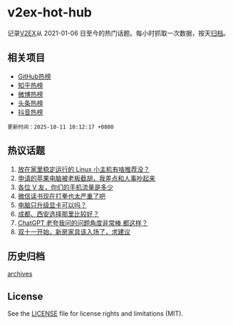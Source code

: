 # v2ex-hot-hub

 记录[V2EX](https://www.v2ex.com/)从 2021-01-06 日至今的热门话题。每小时抓取一次数据，按天[归档](archives)。
 
 ## 相关项目

- [GitHub热榜](https://github.com/lonnyzhang423/github-hot-hub)
- [知乎热榜](https://github.com/lonnyzhang423/zhihu-hot-hub)
- [微博热榜](https://github.com/lonnyzhang423/weibo-hot-hub)
- [头条热榜](https://github.com/lonnyzhang423/toutiao-hot-hub)
- [抖音热榜](https://github.com/lonnyzhang423/douyin-hot-hub)


 `更新时间：2025-10-11 10:12:17 +0800`

## 热议话题

1. [放在家里稳定运行的 Linux 小主机有啥推荐没？](https://www.v2ex.com/t/1164108)
1. [申请的苹果电脑被老板截胡，我差点和人事吵起来](https://www.v2ex.com/t/1164285)
1. [各位 V 友，你们的手机流量是多少](https://www.v2ex.com/t/1164179)
1. [微信读书现在打拳也太严重了吧](https://www.v2ex.com/t/1164166)
1. [电脑只升级显卡可以吗？](https://www.v2ex.com/t/1164098)
1. [成都、西安选择那里比较好？](https://www.v2ex.com/t/1164189)
1. [ChatGPT
老夸我问的问题角度非常棒,都这样？](https://www.v2ex.com/t/1164222)
1. [双十一开始，新房家具该入场了，求建议](https://www.v2ex.com/t/1164109)

## 历史归档

[archives](archives)

## License

See the [LICENSE](LICENSE) file for license rights and limitations (MIT).
